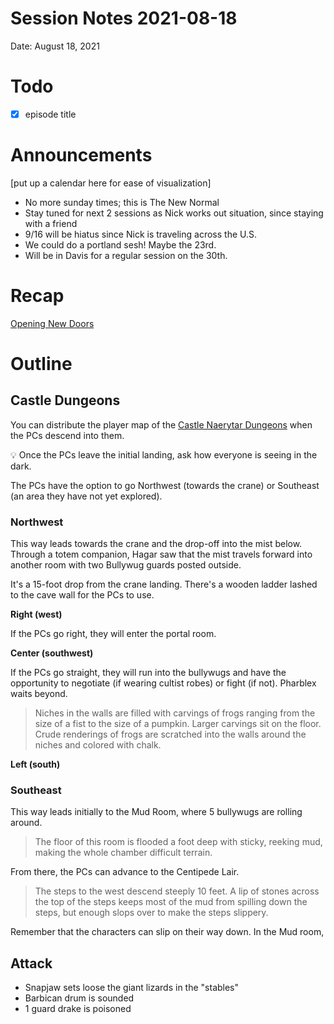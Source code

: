 # Session Notes 2021-08-18

Date: August 18, 2021

# Todo

- [x]  episode title

# Announcements

[put up a calendar here for ease of visualization]

- No more sunday times; this is The New Normal
- Stay tuned for next 2 sessions as Nick works out situation, since staying with a friend
- 9/16 will be hiatus since Nick is traveling across the U.S.
- We could do a portland sesh! Maybe the 23rd.
- Will be in Davis for a regular session on the 30th.

# Recap

[Opening New Doors](../Adventure%20Log/%F0%9F%9A%AA%20Opening%20New%20Doors.md) 

# Outline

## Castle Dungeons

You can distribute the player map of the [Castle Naerytar Dungeons](../Handouts/%F0%9F%97%BA%EF%B8%8F%20Castle%20Naerytar%20Dungeons.md) when the PCs descend into them.

<aside>
💡 Once the PCs leave the initial landing, ask how everyone is seeing in the dark.

</aside>

The PCs have the option to go Northwest (towards the crane) or Southeast (an area they have not yet explored).

### Northwest

This way leads towards the crane and the drop-off into the mist below. Through a totem companion, Hagar saw that the mist travels forward into another room with two Bullywug guards posted outside.

It's a 15-foot drop from the crane landing. There's a wooden ladder lashed to the cave wall for the PCs to use.

**Right (west)**

If the PCs go right, they will enter the portal room. 

**Center (southwest)**

If the PCs go straight, they will run into the bullywugs and have the opportunity to negotiate (if wearing cultist robes) or fight (if not). Pharblex waits beyond.

> Niches in the walls are filled with carvings of frogs ranging from the size of a fist to the size of a pumpkin. Larger carvings sit on the floor. Crude renderings of frogs are scratched into the walls around the niches and colored with chalk.
> 

**Left (south)**

### Southeast

This way leads initially to the Mud Room, where 5 bullywugs are rolling around.

> The floor of this room is flooded a foot deep with sticky, reeking mud, making the whole chamber difficult terrain.
> 

From there, the PCs can advance to the Centipede Lair.

> The steps to the west descend steeply 10 feet. A lip of stones across the top of the steps keeps most of the mud from spilling down the steps, but enough slops over to make the steps slippery.
> 

Remember that the characters can slip on their way down. In the Mud room,

## Attack

- Snapjaw sets loose the giant lizards in the "stables"
- Barbican drum is sounded
- 1 guard drake is poisoned